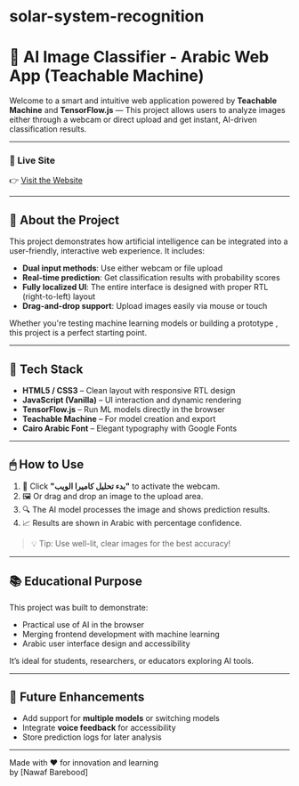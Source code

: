 # solar-system-recognition

# 🧠 AI Image Classifier - Arabic Web App (Teachable Machine)

Welcome to a smart and intuitive web application powered by **Teachable Machine** and **TensorFlow.js** — This project allows users to analyze images either through a webcam or direct upload and get instant, AI-driven classification results.

---

### 🔗 Live Site
👉 [Visit the Website](https://nawafai-1.github.io/solar-system-recognition/)


---

## 🧩 About the Project

This project demonstrates how artificial intelligence can be integrated into a user-friendly, interactive web experience. It includes:

- **Dual input methods**: Use either webcam or file upload
- **Real-time prediction**: Get classification results with probability scores
- **Fully localized UI**: The entire interface is designed  with proper RTL (right-to-left) layout
- **Drag-and-drop support**: Upload images easily via mouse or touch

Whether you're testing machine learning models or building a prototype , this project is a perfect starting point.

---

## 🔧 Tech Stack

- **HTML5 / CSS3** – Clean layout with responsive RTL design
- **JavaScript (Vanilla)** – UI interaction and dynamic rendering
- **TensorFlow.js** – Run ML models directly in the browser
- **Teachable Machine** – For model creation and export
- **Cairo Arabic Font** – Elegant typography with Google Fonts

---

## 🖱 How to Use

1. 📸 Click **"بدء تحليل كاميرا الويب"** to activate the webcam.
2. 🖼 Or drag and drop an image to the upload area.
3. 🔍 The AI model processes the image and shows prediction results.
4. 📈 Results are shown in Arabic with percentage confidence.

> 💡 Tip: Use well-lit, clear images for the best accuracy!

---

## 📚 Educational Purpose

This project was built to demonstrate:
- Practical use of AI in the browser
- Merging frontend development with machine learning
- Arabic user interface design and accessibility

It’s ideal for students, researchers, or educators exploring AI tools.

---

## 🚀 Future Enhancements

- Add support for **multiple models** or switching models
- Integrate **voice feedback** for accessibility
- Store prediction logs for later analysis

---

Made with ❤️ for innovation and learning  
by [Nawaf Barebood]

